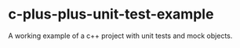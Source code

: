 c-plus-plus-unit-test-example
=============================

A working example of a c++ project with unit tests and mock objects.
